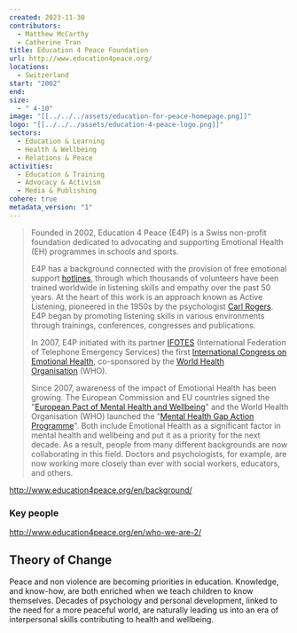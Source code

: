 ```yaml
---
created: 2023-11-30
contributors:
  - Matthew McCarthy
  - Catherine Tran
title: Education 4 Peace Foundation
url: http://www.education4peace.org/
locations:
  - Switzerland
start: "2002"
end: 
size:
  - " 4-10"
image: "[[../../../assets/education-for-peace-homepage.png]]"
logo: "[[../../../assets/education-4-peace-logo.png]]"
sectors:
  - Education & Learning
  - Health & Wellbeing
  - Relations & Peace
activities:
  - Education & Training
  - Advocacy & Activism
  - Media & Publishing
cohere: true
metadata_version: "1"
---
```

>Founded in 2002, Education 4 Peace (E4P) is a Swiss non-profit foundation dedicated to advocating and supporting Emotional Health (EH) programmes in schools and sports.
>
>E4P has a background connected with the provision of free emotional support [hotlines](http://www.ifotes.org/), through which thousands of volunteers have been trained worldwide in listening skills and empathy over the past 50 years. At the heart of this work is an approach known as Active Listening, pioneered in the 1950s by the psychologist [Carl Rogers](http://en.wikipedia.org/wiki/Carl_Rogers). E4P began by promoting listening skills in various environments through trainings, conferences, congresses and publications.
>
>In 2007, E4P initiated with its partner [IFOTES](http://www.ifotes.org/) (International Federation of Telephone Emergency Services) the first [International Congress on Emotional Health](http://www.ifotescongress2007.org/index.php), co-sponsored by the [World Health Organisation](http://www.who.int/en/) (WHO).
>
>Since 2007, awareness of the impact of Emotional Health has been growing. The European Commission and EU countries signed the "[European Pact of Mental Health and Wellbeing](http://ec.europa.eu/health/ph_determinants/life_style/mental/docs/pact_en.pdf)" and the World Health Organisation (WHO) launched the “[Mental Health Gap Action Programme](http://www.who.int/mental_health/mhgap_final_english.pdf)". Both include Emotional Health as a significant factor in mental health and wellbeing and put it as a priority for the next decade. As a result, people from many different backgrounds are now collaborating in this field. Doctors and psychologists, for example, are now working more closely than ever with social workers, educators, and others.

http://www.education4peace.org/en/background/

### Key people 

http://www.education4peace.org/en/who-we-are-2/

## Theory of Change 
  
Peace and non violence are becoming priorities in education. Knowledge, and know-how, are both enriched when we teach children to know themselves. Decades of psychology and personal development, linked to the need for a more peaceful world, are naturally leading us into an era of interpersonal skills contributing to health and wellbeing.

